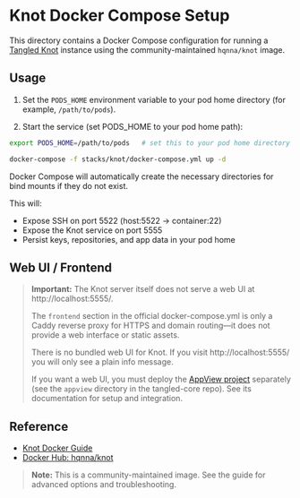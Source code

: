 # Knot Docker Compose Setup

This directory contains a Docker Compose configuration for running a [Tangled Knot][tangled-knot] instance using the community-maintained `hqnna/knot` image.

## Usage

1. Set the `PODS_HOME` environment variable to your pod home directory (for example, `/path/to/pods`).

2. Start the service (set PODS_HOME to your pod home path):

```sh
export PODS_HOME=/path/to/pods   # set this to your pod home directory

docker-compose -f stacks/knot/docker-compose.yml up -d
```

Docker Compose will automatically create the necessary directories for bind mounts if they do not exist.

This will:
- Expose SSH on port 5522 (host:5522 → container:22)
- Expose the Knot service on port 5555
- Persist keys, repositories, and app data in your pod home

## Web UI / Frontend

> **Important:** The Knot server itself does not serve a web UI at http://localhost:5555/.
>
> The `frontend` section in the official docker-compose.yml is only a Caddy reverse proxy for HTTPS and domain routing—it does not provide a web interface or static assets.
>
> There is no bundled web UI for Knot. If you visit http://localhost:5555/ you will only see a plain info message.
>
> If you want a web UI, you must deploy the [AppView project][appview-project] separately (see the `appview` directory in the tangled-core repo). See its documentation for setup and integration.

## Reference

- [Knot Docker Guide][knot-docker-guide]
- [Docker Hub: hqnna/knot][docker-hub-knot]

> **Note:** This is a community-maintained image. See the guide for advanced options and troubleshooting.

[tangled-knot]: https://tangled.sh
[knot-docker-guide]: https://tangled.sh/@tangled.sh/knot-docker/raw/main/readme.md
[docker-hub-knot]: https://hub.docker.com/r/hqnna/knot
[appview-project]: https://tangled.sh/@tangled.sh/core/tree/main/appview
